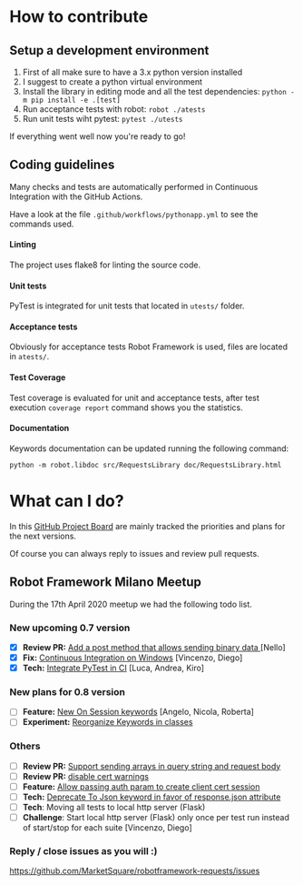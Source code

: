 # How to contribute

## Setup a development environment

1) First of all make sure to have a 3.x python version installed
2) I suggest to create a python virtual environment
3) Install the library in editing mode and all the test dependencies:
    `python -m pip install -e .[test]`
4) Run acceptance tests with robot:
    `robot ./atests`
5) Run unit tests wiht pytest:
    `pytest ./utests`

If everything went well now you're ready to go!

## Coding guidelines

Many checks and tests are automatically performed in Continuous Integration with the
GitHub Actions.

Have a look at the file `.github/workflows/pythonapp.yml` to see the commands used. 

#### Linting

The project uses flake8 for linting the source code.

#### Unit tests

PyTest is integrated for unit tests that located in `utests/` folder.

#### Acceptance tests

Obviously for acceptance tests Robot Framework is used, files are located in `atests/`.
   
#### Test Coverage

Test coverage is evaluated for unit and acceptance tests, after test execution 
`coverage report` command shows you the statistics. 

#### Documentation

Keywords documentation can be updated running the following command:

`python -m robot.libdoc src/RequestsLibrary doc/RequestsLibrary.html`

# What can I do?

In this [GitHub Project Board](https://github.com/MarketSquare/robotframework-requests/projects/1)
are mainly tracked the priorities and plans for the next versions.

Of course you can always reply to issues and review pull requests.

## Robot Framework Milano Meetup
During the 17th April 2020 meetup we had the following todo list. 

### New upcoming 0.7 version
- [X] **Review PR:** [Add a post method that allows sending binary data ](https://github.com/MarketSquare/robotframework-requests/pull/224) [Nello]
- [X] **Fix:** [Continuous Integration on Windows](https://github.com/MarketSquare/robotframework-requests/issues/271) [Vincenzo, Diego]
- [X] **Tech:** [Integrate PyTest in CI](https://github.com/MarketSquare/robotframework-requests/issues/277) [Luca, Andrea, Kiro]

### New plans for 0.8 version
- [ ] **Feature:** [New On Session keywords](https://github.com/MarketSquare/robotframework-requests/issues/276) [Angelo, Nicola, Roberta]
- [ ] **Experiment:** [Reorganize Keywords in classes](https://github.com/MarketSquare/robotframework-requests/issues/270)

### Others
- [ ] **Review PR:** [Support sending arrays in query string and request body](https://github.com/MarketSquare/robotframework-requests/pull/220)
- [ ] **Review PR:** [disable cert warnings](https://github.com/MarketSquare/robotframework-requests/pull/209)
- [ ] **Feature:** [Allow passing auth param to create client cert session](https://github.com/MarketSquare/robotframework-requests/issues/245)
- [ ] **Tech:** [Deprecate To Json keyword in favor of response.json attribute](https://github.com/MarketSquare/robotframework-requests/issues/219)
- [ ] **Tech**: Moving all tests to local http server (Flask)
- [ ] **Challenge**: Start local http server (Flask) only once per test run instead of start/stop for each suite [Vincenzo, Diego]

### Reply / close issues as you will :)
https://github.com/MarketSquare/robotframework-requests/issues
